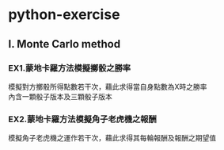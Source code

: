 # python-exercise
## I. Monte Carlo method
### EX1.蒙地卡羅方法模擬擲骰之勝率
模擬對方擲骰所得點數若干次，藉此求得當自身點數為X時之勝率  
內含一顆骰子版本及三顆骰子版本  

### EX2.蒙地卡羅方法模擬角子老虎機之報酬
模擬角子老虎機之運作若干次，藉此求得其每輪報酬及報酬之期望值
